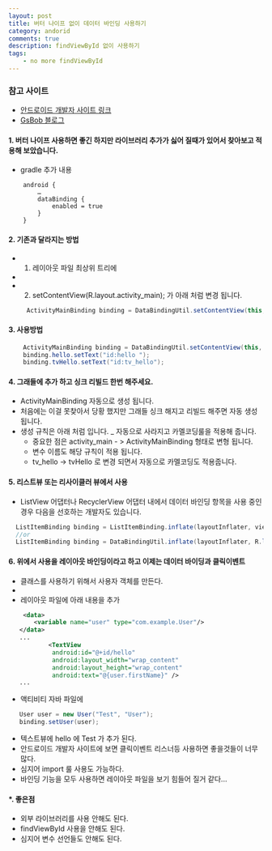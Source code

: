 ```yaml
---
layout: post
title: 버터 나이프 없이 데이터 바인딩 사용하기
category: andorid
comments: true
description: findViewById 없이 사용하기
tags:
    - no more findViewById
---
```




### 참고 사이트 
 - [안드로이드 개발자 사이트 링크](https://developer.android.com/topic/libraries/data-binding/index.html#studio_support)
 - [GsBob 블로그](http://gogorchg.tistory.com/entry/Android-DataBinding-findViewById-이제-안녕)


#### 1. 버터 나이프 사용하면 좋긴 하지만 라이브러리 추가가 싫어 질때가 있어서 찾아보고 적용해 보았습니다.
 - gradle 추가 내용

```grldle
    android {
        …
        dataBinding {
            enabled = true
        }
    }
```
 
#### 2. 기존과 달라지는 방법
 - 1. 레이아웃 파일 최상위 트리에 
  - <script src="https://gist.github.com/pyeongho/90ec3c115ae62ecc49f398f40b55e8d6.js"></script>
 
 - 2. setContentView(R.layout.activity_main); 가 아래 처럼 변경 됩니다.

```java
     ActivityMainBinding binding = DataBindingUtil.setContentView(this, R.layout.activity_main);
```

#### 3. 사용방법

```java
    ActivityMainBinding binding = DataBindingUtil.setContentView(this, R.layout.activity_main);
    binding.hello.setText("id:hello ");
    binding.tvHello.setText("id:tv_hello");
``` 

#### 4. 그래들에 추가 하고 싱크 리빌드 한번 해주세요.
 - ActivityMainBinding 자동으로 생성 됩니다. 
 - 처음에는 이걸 못찾아서 당황 했지만 그래들 싱크 해지고 리빌드 해주면 자동 생성 됩니다.
 - 생성 규칙은 아래 처럼 입니다. _ 자동으로 사라지고 카멜코딩룰을 적용해 줍니다.
   - 중요한 점은  activity_main - > ActivityMainBinding 형태로 변형 됩니다.
   - 변수 이름도 해당 규칙이 적용 됩니다. 
   - tv_hello -> tvHello 로 변경 되면서 자동으로 카멜코딩도 적용줍니다.

#### 5. 리스트뷰 또는 리사이클러 뷰에서 사용 
 - ListView 어댑터나 RecyclerView 어댑터 내에서 데이터 바인딩 항목을 사용 중인 경우 다음을 선호하는 개발자도 있습니다.
```java 
  ListItemBinding binding = ListItemBinding.inflate(layoutInflater, viewGroup, false);
  //or
  ListItemBinding binding = DataBindingUtil.inflate(layoutInflater, R.layout.list_item, viewGroup, false);
```

#### 6. 위에서 사용을 레이아웃 바인딩이라고 하고 이제는 데이터 바이딩과 클릭이벤트 
 - 클래스를 사용하기 위해서 사용자 객체를 만든다.
 - <script src="https://gist.github.com/pyeongho/8133adb6428e763ae8953edc56b5a680.js"></script>
 - 레이아웃 파일에 아래 내용을 추가

```xml  
    <data>
       <variable name="user" type="com.example.User"/>
   </data>
   ... 
           <TextView
            android:id="@+id/hello"
            android:layout_width="wrap_content"
            android:layout_height="wrap_content"
            android:text="@{user.firstName}" />
   ...         
``` 

 - 액티비티 자바 파일에

```java
   User user = new User("Test", "User");
   binding.setUser(user);
```

 - 텍스트뷰에 hello 에 Test 가 추가 된다.
 - 안드로이드 개발자 사이트에 보면 클릭이벤트 리스너등 사용하면 좋을것들이 너무 많다.
 - 심지어 import 룰 사용도 가능하다.
 - 바인딩 기능을 모두 사용하면 레이아웃 파일을 보기 힘들어 질거 같다...



#### *. 좋은점
  - 외부 라이브러리를 사용 안해도 된다.
  - findViewById 사용을 안해도 된다.
  - 심지어 변수 선언들도 안해도 된다.

